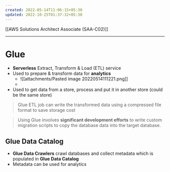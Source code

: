 ```yaml
---
created: 2022-05-14T11:06:15+05:30
updated: 2022-10-25T01:37:32+05:30
---
```

[[AWS Solutions Architect Associate (SAA-C02)]]

---
# Glue
- **Serverless** Extract, Transform & Load (ETL) service
- Used to prepare & transform data for **analytics**
	- ![[attachments/Pasted image 20220514111221.png]]
	- 
- Used to get data from a store, process and put it in another store (could be the same store)

> Glue ETL job can write the transformed data using a compressed file format to save storage cost

> Using Glue involves **significant development efforts** to write custom migration scripts to copy the database data into the target database.

## Glue Data Catalog
- **Glue Data Crawlers** crawl databases and collect metadata which is populated in **Glue Data Catalog**
- Metadata can be used for analytics